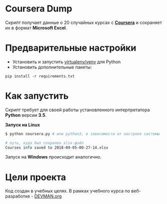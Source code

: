 # Coursera Dump

Скрипт получает данные о 20 случайных курсах с **[Coursera](https://www.coursera.org/)** и сохраняет их в формат **Microsoft Excel**.

# Предварительные настройки

- Установить и запустить [virtualenv/venv](https://devman.org/encyclopedia/pip/pip_virtualenv/) для Python
- Установить дополнительные пакеты:
```
pip install -r requirements.txt
```

# Как запустить

Скрипт требует для своей работы установленного интерпретатора **Python** версии **3.5**.

**Запуск на Linux**

```bash
$ python coursera.py # или python3, в зависимости от настроек системы

# путь, куда был сохранен xlsx-файл
Courses info saved to 2018-09-05-00-27-14.xlsx
```

Запуск на **Windows** происходит аналогично.

# Цели проекта

Код создан в учебных целях. В рамках учебного курса по веб-разработке - [DEVMAN.org](https://devman.org)

